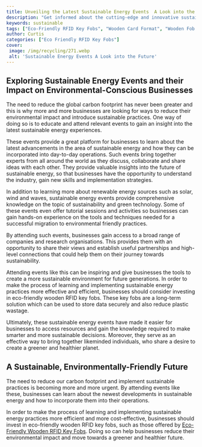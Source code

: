 ```yaml
---
title: Unveiling the Latest Sustainable Energy Events  A Look into the Future
description: "Get informed about the cutting-edge and innovative sustainable energy events that are pushing the boundaries of the energy and environmental aspects of the industry Learn how they will shape the energy industry in the future"
keywords: sustainable
tags: ["Eco-Friendly RFID Key Fobs", "Wooden Card Format", "Wooden Fob Format", "Event Venues"]
author: Curtis
categories: ["Eco Friendly RFID Key Fobs"]
cover: 
 image: /img/recycling/271.webp
 alt: 'Sustainable Energy Events A Look into the Future'
---
```

## Exploring Sustainable Energy Events and their Impact on Environmental-Conscious Businesses 

The need to reduce the global carbon footprint has never been greater and this is why more and more businesses are looking for ways to reduce their environmental impact and introduce sustainable practices. One way of doing so is to educate and attend relevant events to gain an insight into the latest sustainable energy experiences. 

These events provide a great platform for businesses to learn about the latest advancements in the area of sustainable energy and how they can be incorporated into day-to-day operations. Such events bring together experts from all around the world as they discuss, collaborate and share ideas with each other. They provide valuable insights into the future of sustainable energy, so that businesses have the opportunity to understand the industry, gain new skills and implementation strategies.

In addition to learning more about renewable energy sources such as solar, wind and waves, sustainable energy events provide comprehensive knowledge on the topic of sustainability and green technology. Some of these events even offer tutorial sessions and activities so businesses can gain hands-on experience on the tools and techniques needed for a successful migration to environmental friendly practices. 

By attending such events, businesses gain access to a broad range of companies and research organisations. This provides them with an opportunity to share their views and establish useful partnerships and high-level connections that could help them on their journey towards sustainability. 

Attending events like this can be inspiring and give businesses the tools to create a more sustainable environment for future generations. In order to make the process of learning and implementing sustainable energy practices more effective and efficient, businesses should consider investing in eco-friendly wooden RFID key fobs. These key fobs are a long-term solution which can be used to store data securely and also reduce plastic wastage. 

Ultimately, these sustainable energy events have made it easier for businesses to access resources and gain the knowledge required to make smarter and more sustainable decisions. Moreover, they serve as an effective way to bring together likeminded individuals, who share a desire to create a greener and healthier planet. 

## A Sustainable, Environmentally-Friendly Future

The need to reduce our carbon footprint and implement sustainable practices is becoming more and more urgent. By attending events like these, businesses can learn about the newest developments in sustainable energy and how to incorporate them into their operations. 

In order to make the process of learning and implementing sustainable energy practices more efficient and more cost-effective, businesses should invest in eco-friendly wooden RFID key fobs, such as those offered by [Eco-Friendly Wooden RFID Key Fobs](/eco-friendly-rfid-key-fobs). Doing so can help businesses reduce their environmental impact and move towards a greener and healthier future.
